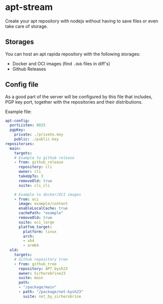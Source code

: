 # apt-stream

Create your apt repository with nodejs without having to save files or even take care of storage.

## Storages

You can host an apt rapida repository with the following storages:

- Docker and OCI images (find `.deb` files in diff's)
- Github Releases

## Config file

As a good part of the server will be configured by this file that includes, PGP key port, together with the repositories and their distributions.

Example file:

```yaml
apt-config:
  portListen: 8025
  pgpKey:
    private: ./private.key
    public: ./public.key
repositories:
  main:
    targets:
    # Example to github release
    - from: github_release
      repository: cli
      owner: cli
      takeUpTo: 3
      removeOld: true
      suite: cli_cli

    # Example to docker/OCI images
    - from: oci
      image: example/content
      enableLocalCache: true
      cachePath: "example"
      removeOld: true
      suite: oci_large
      platfom_target:
        platform: linux
        arch:
        - x64
        - arm64
  old:
    targets:
    # Github repository tree
    - from: github_tree
      repository: APT_bysh23
      owner: Sirherobrine23
      suite: main
      path:
      - "/package/main"
      - path: "/package/not-bysh23"
        suite: not_by_sirherobrine
```
